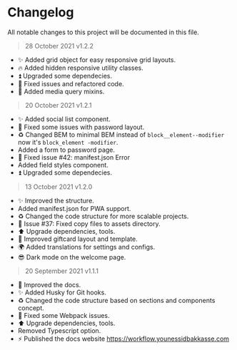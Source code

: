 # Changelog

All notable changes to this project will be documented in this file.

> 28 October 2021 v1.2.2

- ✨ Added grid object for easy responsive grid layouts.
- 🔥 Added hidden responsive utility classes.
- ⏫ Upgraded some dependecies. 
- 🐛 Fixed issues and refactored code.
- 🧰 Added media query mixins.

> 20 October 2021 v1.2.1

- ✨ Added social list component.
- 🐛 Fixed some issues with password layout.
- ♻️ Changed BEM to minimal BEM instead of ```block__element--modifier``` now it's ```block_element -modifier```.
- Added a form to password page.
- 🐛 Fixed issue #42: manifest.json Error
- Added field styles component.
- ⏫ Upgraded some dependecies. 


> 13 October 2021 v1.2.0

- ✨ Improved the structure.
- Added manifest.json for PWA support.  
- ♻️ Changed the code structure for more scalable projects.
- 🐛 Issue #37: Fixed copy files to assets directory.
- ⬆️ Upgrade dependencies, tools.
- 🌈 Improved giftcard layout and template.
- 🌍 Added translations for settings and configs.
- 😎 Dark mode on the welcome page.

> 20 September 2021 v1.1.1

- 📝 Improved the docs.
- ✨ Added Husky for Git hooks.  
- ♻️ Changed the code structure based on sections and components concept.
- 🐛 Fixed some Webpack issues.
- ⬆️ Upgrade dependencies, tools.
- Removed Typescript option.
-  ⚡️ Published the docs website https://workflow.younessidbakkasse.com
